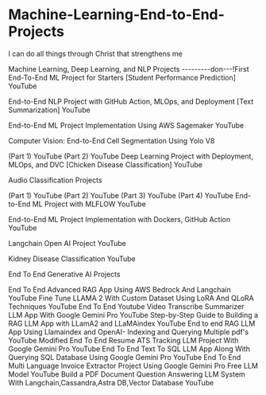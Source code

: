 # Machine-Learning-End-to-End-Projects
I can do all things through Christ that strengthens me


Machine Learning, Deep Learning, and NLP Projects
---------don---!First End-To-End ML Project for Starters [Student Performance Prediction] YouTube

End-to-End NLP Project with GitHub Action, MLOps, and Deployment [Text Summarization] YouTube

End-to-End ML Project Implementation Using AWS Sagemaker YouTube

Computer Vision: End-to-End Cell Segmentation Using Yolo V8

(Part 1) YouTube
(Part 2) YouTube
Deep Learning Project with Deployment, MLOps, and DVC [Chicken Disease Classification] YouTube

Audio Classification Projects

(Part 1) YouTube
(Part 2) YouTube
(Part 3) YouTube
(Part 4) YouTube
End-to-End ML Project with MLFLOW YouTube

End-to-End ML Project Implementation with Dockers, GitHub Action YouTube

Langchain Open AI Project YouTube

Kidney Disease Classification YouTube

End To End Generative AI Projects

End To End Advanced RAG App Using AWS Bedrock And Langchain YouTube
Fine Tune LLAMA 2 With Custom Dataset Using LoRA And QLoRA Techniques YouTube
End To End Youtube Video Transcribe Summarizer LLM App With Google Gemini Pro YouTube
Step-by-Step Guide to Building a RAG LLM App with LLamA2 and LLaMAindex YouTube
End to end RAG LLM App Using Llamaindex and OpenAI- Indexing and Querying Multiple pdf's YouTube
Modified End To End Resume ATS Tracking LLM Project With Google Gemini Pro YouTube
End To End Text To SQL LLM App Along With Querying SQL Database Using Google Gemini Pro YouTube
End To End Multi Language Invoice Extractor Project Using Google Gemini Pro Free LLM Model YouTube
Build a PDF Document Question Answering LLM System With Langchain,Cassandra,Astra DB,Vector Database YouTube
